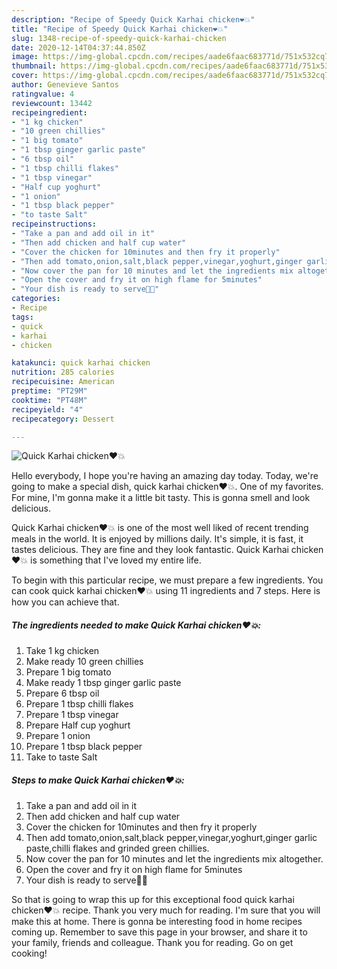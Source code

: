 ```yaml
---
description: "Recipe of Speedy Quick Karhai chicken❤💥"
title: "Recipe of Speedy Quick Karhai chicken❤💥"
slug: 1348-recipe-of-speedy-quick-karhai-chicken
date: 2020-12-14T04:37:44.850Z
image: https://img-global.cpcdn.com/recipes/aade6faac683771d/751x532cq70/quick-karhai-chicken❤💥-recipe-main-photo.jpg
thumbnail: https://img-global.cpcdn.com/recipes/aade6faac683771d/751x532cq70/quick-karhai-chicken❤💥-recipe-main-photo.jpg
cover: https://img-global.cpcdn.com/recipes/aade6faac683771d/751x532cq70/quick-karhai-chicken❤💥-recipe-main-photo.jpg
author: Genevieve Santos
ratingvalue: 4
reviewcount: 13442
recipeingredient:
- "1 kg chicken"
- "10 green chillies"
- "1 big tomato"
- "1 tbsp ginger garlic paste"
- "6 tbsp oil"
- "1 tbsp chilli flakes"
- "1 tbsp vinegar"
- "Half cup yoghurt"
- "1 onion"
- "1 tbsp black pepper"
- "to taste Salt"
recipeinstructions:
- "Take a pan and add oil in it"
- "Then add chicken and half cup water"
- "Cover the chicken for 10minutes and then fry it properly"
- "Then add tomato,onion,salt,black pepper,vinegar,yoghurt,ginger garlic paste,chilli flakes and grinded green chillies."
- "Now cover the pan for 10 minutes and let the ingredients mix altogether."
- "Open the cover and fry it on high flame for 5minutes"
- "Your dish is ready to serve🥰🥰"
categories:
- Recipe
tags:
- quick
- karhai
- chicken

katakunci: quick karhai chicken 
nutrition: 285 calories
recipecuisine: American
preptime: "PT29M"
cooktime: "PT48M"
recipeyield: "4"
recipecategory: Dessert

---
```



![Quick Karhai chicken❤💥](https://img-global.cpcdn.com/recipes/aade6faac683771d/751x532cq70/quick-karhai-chicken❤💥-recipe-main-photo.jpg)

Hello everybody, I hope you're having an amazing day today. Today, we're going to make a special dish, quick karhai chicken❤💥. One of my favorites. For mine, I'm gonna make it a little bit tasty. This is gonna smell and look delicious.

Quick Karhai chicken❤💥 is one of the most well liked of recent trending meals in the world. It is enjoyed by millions daily. It's simple, it is fast, it tastes delicious. They are fine and they look fantastic. Quick Karhai chicken❤💥 is something that I've loved my entire life.




To begin with this particular recipe, we must prepare a few ingredients. You can cook quick karhai chicken❤💥 using 11 ingredients and 7 steps. Here is how you can achieve that.

<!--inarticleads1-->

##### The ingredients needed to make Quick Karhai chicken❤💥:

1. Take 1 kg chicken
1. Make ready 10 green chillies
1. Prepare 1 big tomato
1. Make ready 1 tbsp ginger garlic paste
1. Prepare 6 tbsp oil
1. Prepare 1 tbsp chilli flakes
1. Prepare 1 tbsp vinegar
1. Prepare Half cup yoghurt
1. Prepare 1 onion
1. Prepare 1 tbsp black pepper
1. Take to taste Salt




<!--inarticleads2-->

##### Steps to make Quick Karhai chicken❤💥:

1. Take a pan and add oil in it
1. Then add chicken and half cup water
1. Cover the chicken for 10minutes and then fry it properly
1. Then add tomato,onion,salt,black pepper,vinegar,yoghurt,ginger garlic paste,chilli flakes and grinded green chillies.
1. Now cover the pan for 10 minutes and let the ingredients mix altogether.
1. Open the cover and fry it on high flame for 5minutes
1. Your dish is ready to serve🥰🥰




So that is going to wrap this up for this exceptional food quick karhai chicken❤💥 recipe. Thank you very much for reading. I'm sure that you will make this at home. There is gonna be interesting food in home recipes coming up. Remember to save this page in your browser, and share it to your family, friends and colleague. Thank you for reading. Go on get cooking!
